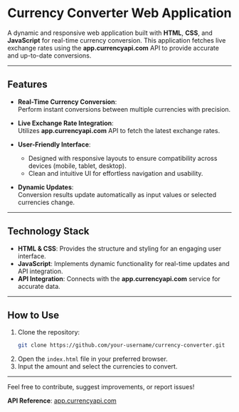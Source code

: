# **Currency Converter Web Application**

A dynamic and responsive web application built with **HTML**, **CSS**, and **JavaScript** for real-time currency conversion. This application fetches live exchange rates using the **app.currencyapi.com** API to provide accurate and up-to-date conversions.

---

## **Features**

- **Real-Time Currency Conversion**:  
  Perform instant conversions between multiple currencies with precision.  
   
- **Live Exchange Rate Integration**:  
  Utilizes **app.currencyapi.com** API to fetch the latest exchange rates.  

- **User-Friendly Interface**:  
  - Designed with responsive layouts to ensure compatibility across devices (mobile, tablet, desktop).  
  - Clean and intuitive UI for effortless navigation and usability.  

- **Dynamic Updates**:  
  Conversion results update automatically as input values or selected currencies change.  

---

## **Technology Stack**

- **HTML & CSS**: Provides the structure and styling for an engaging user interface.  
- **JavaScript**: Implements dynamic functionality for real-time updates and API integration.  
- **API Integration**: Connects with the **app.currencyapi.com** service for accurate data.  

---

## **How to Use**

1. Clone the repository:  
   ```bash  
   git clone https://github.com/your-username/currency-converter.git  
   ```  
2. Open the `index.html` file in your preferred browser.  
3. Input the amount and select the currencies to convert.  

---


Feel free to contribute, suggest improvements, or report issues!  

**API Reference**: [app.currencyapi.com](https://app.currencyapi.com)
